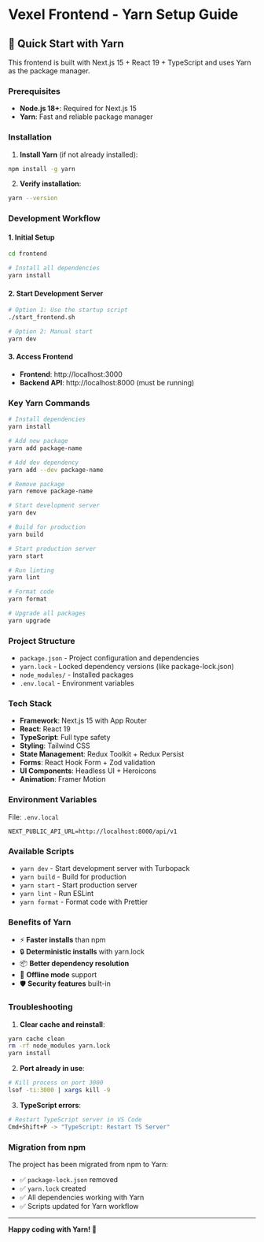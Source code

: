# Vexel Frontend - Yarn Setup Guide

## 🚀 Quick Start with Yarn

This frontend is built with Next.js 15 + React 19 + TypeScript and uses Yarn as the package manager.

### Prerequisites

- **Node.js 18+**: Required for Next.js 15
- **Yarn**: Fast and reliable package manager

### Installation

1. **Install Yarn** (if not already installed):
```bash
npm install -g yarn
```

2. **Verify installation**:
```bash
yarn --version
```

### Development Workflow

#### 1. Initial Setup
```bash
cd frontend

# Install all dependencies
yarn install
```

#### 2. Start Development Server
```bash
# Option 1: Use the startup script
./start_frontend.sh

# Option 2: Manual start
yarn dev
```

#### 3. Access Frontend
- **Frontend**: http://localhost:3000
- **Backend API**: http://localhost:8000 (must be running)

### Key Yarn Commands

```bash
# Install dependencies
yarn install

# Add new package
yarn add package-name

# Add dev dependency
yarn add --dev package-name

# Remove package
yarn remove package-name

# Start development server
yarn dev

# Build for production
yarn build

# Start production server
yarn start

# Run linting
yarn lint

# Format code
yarn format

# Upgrade all packages
yarn upgrade
```

### Project Structure

- `package.json` - Project configuration and dependencies
- `yarn.lock` - Locked dependency versions (like package-lock.json)
- `node_modules/` - Installed packages
- `.env.local` - Environment variables

### Tech Stack

- **Framework**: Next.js 15 with App Router
- **React**: React 19
- **TypeScript**: Full type safety
- **Styling**: Tailwind CSS
- **State Management**: Redux Toolkit + Redux Persist
- **Forms**: React Hook Form + Zod validation
- **UI Components**: Headless UI + Heroicons
- **Animation**: Framer Motion

### Environment Variables

File: `.env.local`
```env
NEXT_PUBLIC_API_URL=http://localhost:8000/api/v1
```

### Available Scripts

- `yarn dev` - Start development server with Turbopack
- `yarn build` - Build for production
- `yarn start` - Start production server
- `yarn lint` - Run ESLint
- `yarn format` - Format code with Prettier

### Benefits of Yarn

- ⚡ **Faster installs** than npm
- 🔒 **Deterministic installs** with yarn.lock
- 📦 **Better dependency resolution**
- 🔄 **Offline mode** support
- 🛡️ **Security features** built-in

### Troubleshooting

1. **Clear cache and reinstall**:
```bash
yarn cache clean
rm -rf node_modules yarn.lock
yarn install
```

2. **Port already in use**:
```bash
# Kill process on port 3000
lsof -ti:3000 | xargs kill -9
```

3. **TypeScript errors**:
```bash
# Restart TypeScript server in VS Code
Cmd+Shift+P -> "TypeScript: Restart TS Server"
```

### Migration from npm

The project has been migrated from npm to Yarn:
- ✅ `package-lock.json` removed
- ✅ `yarn.lock` created
- ✅ All dependencies working with Yarn
- ✅ Scripts updated for Yarn workflow

---

**Happy coding with Yarn! 🧶**
